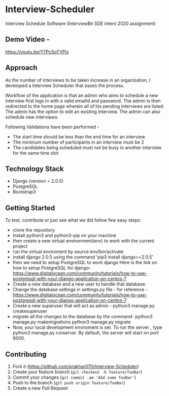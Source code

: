 # Interview-Scheduler
Interview Schedule Software (InterviewBit SDE intern 2020 assignment)

## Demo Video -
  https://youtu.be/Y7PcSoTYPjs
  
## Approach

As the number of interviews to be taken increase in an organization, I developed a Interview Scheduler that eases the process.

Workflow of the application is that an admin who aims to schedule a new interview first logs in with a valid emailid and password. The admin is then redirected to the home page wherein all of his pending interviews are listed. The admin has the option to edit an  existing interview. The admin can also schedule new interviews.

Following Validations have been performed - 
  - The start time should be less than the end time for an interview
  - The minimum number of participants in an interview must be 2
  - The candidates being scheduled must not be busy in another interview for the same time slot


## Technology Stack

- Django (version = 2.0.5)
- PostgreSQL
- Bootstrap3

## Getting Started

To test, contribute or just see what we did follow few easy steps:
- clone the repository
- Install python3 and python3-pip on your machine
- then create a new virtual environment(env) to work with the current project
- run the virtual enviroment by source env/bin/activate
- install django 2.0.5 using the command 'pip3 install django==2.0.5'
- then we need to setup PostgreSQL to work django 
  Here is the link on how to setup PostgreSQL for django-
  https://www.digitalocean.com/community/tutorials/how-to-use-postgresql-with-your-django-application-on-centos-7
- Create a new database and a new user to handle that database
- Change the database settings in settings.py file - 
  for reference - 
  https://www.digitalocean.com/community/tutorials/how-to-use-postgresql-with-your-django-application-on-centos-7
- Create a new superuser that will act as admin - 
  python3 manage.py createsuperuser
- migrate all the changes to the database by the command-
  python3 manage.py makemigrations
  python3 manage.py migrate
- Now, your local development enviroment is set. To run the server , type python3 manage.py runserver. By default, the server
  will start on port 8000.


## Contributing

1. Fork it (<https://github.com/prakhar070/Interview-Scheduler>)
2. Create your feature branch (`git checkout -b feature/fooBar`)
3. Commit your changes (`git commit -am 'Add some fooBar'`)
4. Push to the branch (`git push origin feature/fooBar`)
5. Create a new Pull Request


